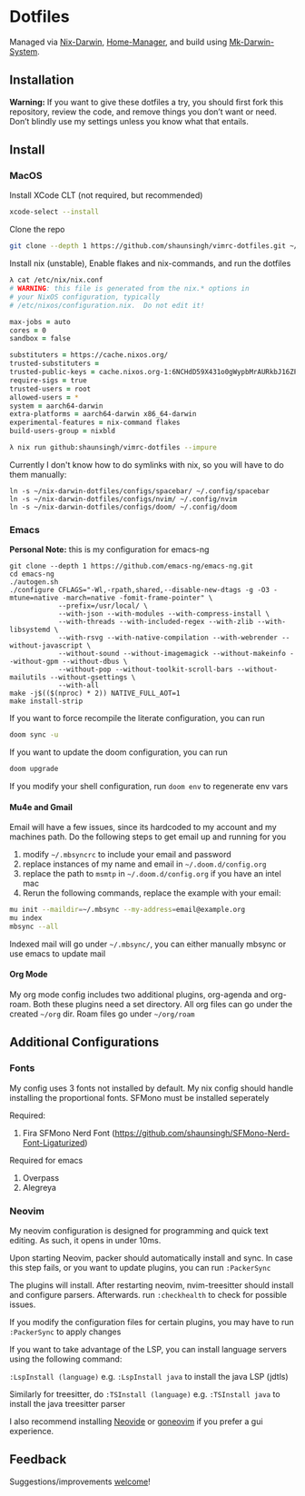 # Dotfiles

Managed via [Nix-Darwin](https://github.com/LnL7/nix-darwin), [Home-Manager](https://github.com/nix-community/home-manager),
and build using [Mk-Darwin-System](https://github.com/vic/mk-darwin-system//).

## Installation

**Warning:** If you want to give these dotfiles a try, you should first fork this repository, review the code, and remove things you don’t want or need. Don’t blindly use my settings unless you know what that entails.

## Install
### MacOS
Install XCode CLT (not required, but recommended)
```sh
xcode-select --install
```

Clone the repo
```sh
git clone --depth 1 https://github.com/shaunsingh/vimrc-dotfiles.git ~/vimrc-dotfiles && cd vimrc-dotfiles
```

Install nix (unstable), Enable flakes and nix-commands, and run the dotfiles
```zsh
λ cat /etc/nix/nix.conf
# WARNING: this file is generated from the nix.* options in
# your NixOS configuration, typically
# /etc/nixos/configuration.nix.  Do not edit it!

max-jobs = auto
cores = 0
sandbox = false

substituters = https://cache.nixos.org/
trusted-substituters =
trusted-public-keys = cache.nixos.org-1:6NCHdD59X431o0gWypbMrAURkbJ16ZPMQFGspcDShjY=
require-sigs = true
trusted-users = root
allowed-users = *
system = aarch64-darwin
extra-platforms = aarch64-darwin x86_64-darwin
experimental-features = nix-command flakes
build-users-group = nixbld

λ nix run github:shaunsingh/vimrc-dotfiles --impure
```

Currently I don't know how to do symlinks with nix, so you will have to do them manually: 
```
ln -s ~/nix-darwin-dotfiles/configs/spacebar/ ~/.config/spacebar
ln -s ~/nix-darwin-dotfiles/configs/nvim/ ~/.config/nvim
ln -s ~/nix-darwin-dotfiles/configs/doom/ ~/.config/doom
```

### Emacs
**Personal Note:** this is my configuration for emacs-ng
```     
git clone --depth 1 https://github.com/emacs-ng/emacs-ng.git
cd emacs-ng
./autogen.sh
./configure CFLAGS="-Wl,-rpath,shared,--disable-new-dtags -g -O3 -mtune=native -march=native -fomit-frame-pointer" \
            --prefix=/usr/local/ \
            --with-json --with-modules --with-compress-install \
            --with-threads --with-included-regex --with-zlib --with-libsystemd \
            --with-rsvg --with-native-compilation --with-webrender --without-javascript \
            --without-sound --without-imagemagick --without-makeinfo --without-gpm --without-dbus \
            --without-pop --without-toolkit-scroll-bars --without-mailutils --without-gsettings \
            --with-all 
make -j$(($(nproc) * 2)) NATIVE_FULL_AOT=1
make install-strip
```

If you want to force recompile the literate configuration, you can run
```zsh
doom sync -u
```

If you want to update the doom configuration, you can run
```zsh
doom upgrade
```

If you modify your shell configuration, run `doom env` to regenerate env vars

#### Mu4e and Gmail
Email will have a few issues, since its hardcoded to my account and my machines path. Do the following steps to get email up and running for you

1. modify `~/.mbsyncrc` to include your email and password
2. replace instances of my name and email in `~/.doom.d/config.org`
3. replace the path to `msmtp` in `~/.doom.d/config.org` if you have an intel mac
4. Rerun the following commands, replace the example with your email:

```zsh
mu init --maildir=~/.mbsync --my-address=email@example.org
mu index
mbsync --all
```

Indexed mail will go under `~/.mbsync/`, you can either manually mbsync or use emacs to update mail

#### Org Mode
My org mode config includes two additional plugins, org-agenda and org-roam.
Both these plugins need a set directory. All org files can go under the created `~/org` dir. Roam files go under `~/org/roam`

## Additional Configurations
### Fonts
My config uses 3 fonts not installed by default. My nix config should
handle installing the proportional fonts. SFMono must be installed seperately

Required:
1. Fira SFMono Nerd Font (https://github.com/shaunsingh/SFMono-Nerd-Font-Ligaturized)

Required for emacs
1. Overpass
2. Alegreya

### Neovim
My neovim configuration is designed for programming and quick text editing. As such, it opens in under 10ms.

Upon starting Neovim, packer should automatically install and sync. In case this step fails, or you want to update plugins, you can run `:PackerSync`

The plugins will install. After restarting neovim, nvim-treesitter should install and configure parsers. Afterwards. run `:checkhealth` to check for possible issues.

If you modify the configuration files for certain plugins, you may have to run `:PackerSync` to apply changes

If you want to take advantage of the LSP, you can install language servers using the following command:

`:LspInstall (language)` e.g. `:LspInstall java` to install the java LSP (jdtls)

Similarly for treesitter, do 
`:TSInstall (language)` e.g. `:TSInstall java` to install the java treesitter parser

I also recommend installing [Neovide](https://github.com/Kethku/neovide) or [goneovim](https://github.com/akiyosi/goneovim) if you prefer a gui experience. 

## Feedback

Suggestions/improvements
[welcome](https://github.com/shaunsingh/vimrc-dotfiles/issues)!
